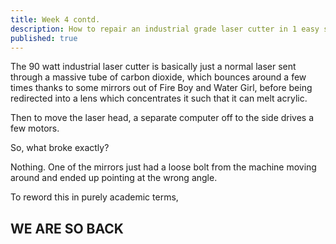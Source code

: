 ```yaml
---
title: Week 4 contd.
description: How to repair an industrial grade laser cutter in 1 easy step
published: true
---
```


The 90 watt industrial laser cutter is basically just a normal laser sent through a massive tube of
carbon dioxide, which bounces around a few times thanks to some mirrors out of Fire Boy and Water Girl,
before being redirected into a lens which concentrates it such that it can melt acrylic.

Then to move the laser head, a separate computer off to the side drives a few motors.

So, what broke exactly?

Nothing. One of the mirrors just had a loose bolt from the machine moving around and
ended up pointing at the wrong angle.

To reword this in purely academic terms,

## WE ARE SO BACK